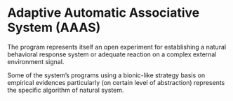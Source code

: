 # Adaptive Automatic Associative System (AAAS)

The program represents itself an open experiment for establishing a natural behavioral response system or adequate reaction on a complex external environment signal.

Some of the system’s programs using a bionic-like strategy basis on empirical evidences particularly (on certain level of abstraction) represents the specific algorithm of natural system.

